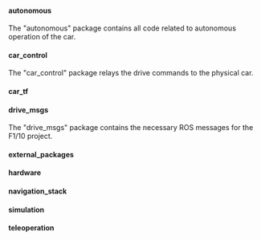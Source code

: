 
#### autonomous

The "autonomous" package contains all code related to autonomous operation of the car.

#### car_control

The "car_control" package relays the drive commands to the physical car.

#### car_tf

#### drive_msgs

The "drive_msgs" package contains the necessary ROS messages for the F1/10 project.

#### external_packages

#### hardware

#### navigation_stack

#### simulation

#### teleoperation



